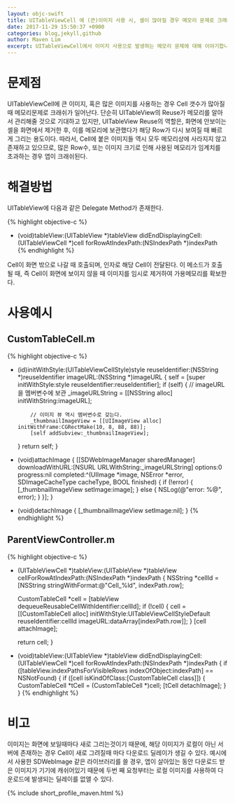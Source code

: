 ```yaml
---
layout: objc-swift
title: UITableViewCell 에 (큰)이미지 사용 시, 셀이 많아질 경우 메모리 문제로 크래쉬 되는 현상
date: 2017-11-29 15:50:37 +0900
categories: blog,jekyll,github
author: Maven Lim
excerpt: UITableViewCell에서 이미지 사용으로 발생하는 메모리 문제에 대해 이야기합니다.
---
```

# 문제점

UITableViewCell에 큰 이미지, 혹은 많은 이미지를 사용하는 경우 Cell 갯수가 많아질 때 메모리문제로 크래쉬가 일어난다.
단순히 UITableView의 Reuse가 메모리를 알아서 관리해줄 것으로 기대하고 있지만, UITableView Reuse의 역할은, 화면에 안보이는 셀을 화면에서 제거한 후, 이를 메모리에 보관했다가 해당 Row가 다시 보여질 때 빠르게 그리는 용도이다. 따라서, Cell에 붙은 이미지들 역시 모두 메모리상에 사라지지 않고 존재하고 있으므로, 많은 Row수, 또는 이미지 크기로 인해 사용된 메모리가 임계치를 초과하는 경우 앱이 크래쉬된다.

# 해결방법

UITableView에 다음과 같은 Delegate Method가 존재한다.

{% highlight objective-c %}
- (void)tableView:(UITableView *)tableView didEndDisplayingCell:(UITableViewCell *)cell forRowAtIndexPath:(NSIndexPath *)indexPath
{% endhighlight %}

Cell이 화면 밖으로 나갈 때 호출되며, 인자로 해당 Cell이 전달된다. 이 메소드가 호출될 때, 즉 Cell이 화면에 보이지 않을 때 이미지를 임시로 제거하여 가용메모리를 확보한다.



# 사용예시

## CustomTableCell.m
{% highlight objective-c %}
- (id)initWithStyle:(UITableViewCellStyle)style reuseIdentifier:(NSString *)reuseIdentifier imageURL:(NSString *)imageURL
{
     self = [super initWithStyle:style reuseIdentifier:reuseIdentifier];
     if (self) {
          // imageURL을 멤버변수에 보관
          _imageURLString = [[NSString alloc] initWithString:imageURL];

          // 이미지 뷰 역시 멤버변수로 갖는다.
          _thumbnailImageView = [[UIImageView alloc] initWithFrame:CGRectMake(10, 8, 88, 88)];
          [self addSubview:_thumbnailImageView];
     }
     return self;
}

- (void)attachImage
{
     [[SDWebImageManager sharedManager] downloadWithURL:[NSURL URLWithString:_imageURLString]
                                                options:0
                                               progress:nil
                                              completed:^(UIImage *image, NSError *error, SDImageCacheType cacheType, BOOL finished) {
                                                   if (!error) {
                                                        [_thumbnailImageView setImage:image];
                                                   } else {
                                                        NSLog(@"error: %@", error);
                                                   }
                                              }];
}

- (void)detachImage
{
     [_thumbnailImageView setImage:nil];
}
{% endhighlight %}

## ParentViewController.m
{% highlight objective-c %}
- (UITableViewCell *)tableView:(UITableView *)tableView cellForRowAtIndexPath:(NSIndexPath *)indexPath
{
     NSString *cellId = [NSString stringWithFormat:@"Cell_%ld", indexPath.row];

     CustomTableCell *cell = [tableView dequeueReusableCellWithIdentifier:cellId];
     if (!cell) {
          cell = [[CustomTableCell alloc] initWithStyle:UITableViewCellStyleDefault reuseIdentifier:cellId imageURL:dataArray[indexPath.row]];
     }
     [cell attachImage];

     return cell;
}

- (void)tableView:(UITableView *)tableView didEndDisplayingCell:(UITableViewCell *)cell forRowAtIndexPath:(NSIndexPath *)indexPath
{
     if ([tableView.indexPathsForVisibleRows indexOfObject:indexPath] == NSNotFound) {
          if ([cell isKindOfClass:[CustomTableCell class]]) {
                CustomTableCell *tCell = (CustomTableCell *)cell;
                [tCell detachImage];
          }
 }
{% endhighlight %}

# 비고

이미지는 화면에 보일때마다 새로 그리는것이기 때문에, 해당 이미지가 로컬이 아닌 서버에 존재하는 경우 Cell이 새로 그려질때 마다 다운로드 딜레이가 생길 수 있다. 예시에서 사용한 SDWebImage 같은 라이브러리를 쓸 경우, 앱이 살아있는 동안 다운로드 받은 이미지가 기기에 캐쉬어있기 때문에 두번 째 요청부터는 로컬 이미지를 사용하여 다운로드에 발생되는 딜레이를 없앨 수 있다.

{% include short_profile_maven.html %}